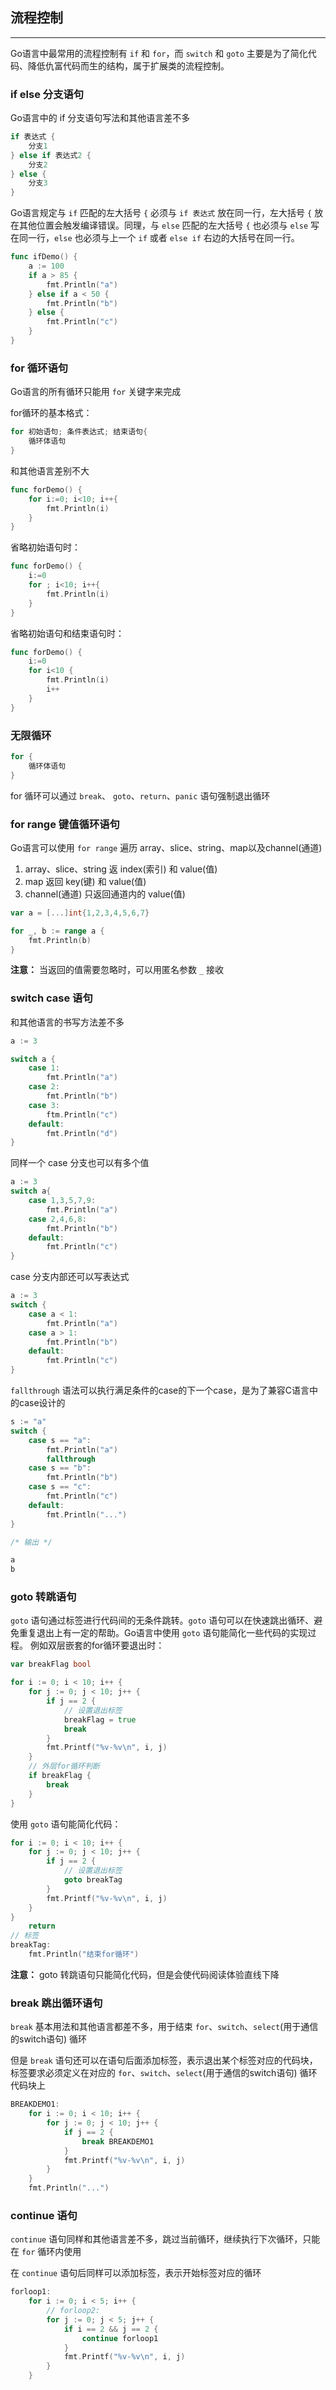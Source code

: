 ## 流程控制

---

Go语言中最常用的流程控制有 `if` 和 `for`，而 `switch` 和 `goto` 主要是为了简化代码、降低仇富代码而生的结构，属于扩展类的流程控制。

### if else 分支语句

Go语言中的 if 分支语句写法和其他语言差不多

```go
if 表达式 {
    分支1
} else if 表达式2 {
    分支2
} else {
    分支3
}
```

Go语言规定与 `if` 匹配的左大括号 `{` 必须与 `if 表达式` 放在同一行，左大括号 `{` 放在其他位置会触发编译错误。同理，与 `else` 匹配的左大括号 `{` 也必须与 `else` 写在同一行，`else` 也必须与上一个 `if` 或者 `else if` 右边的大括号在同一行。

```go
func ifDemo() {
    a := 100
    if a > 85 {
        fmt.Println("a")
    } else if a < 50 {
        fmt.Println("b")
    } else {
        fmt.Println("c")
    }
}
```

### for 循环语句

Go语言的所有循环只能用 `for` 关键字来完成

for循环的基本格式：

```go
for 初始语句; 条件表达式; 结束语句{
    循环体语句
}
```

和其他语言差别不大

```go
func forDemo() {
    for i:=0; i<10; i++{
        fmt.Println(i)
    }
}
```

省略初始语句时：

```go
func forDemo() {
    i:=0
    for ; i<10; i++{
        fmt.Println(i)
    }
}
```

省略初始语句和结束语句时：

```go
func forDemo() {
    i:=0
    for i<10 {
        fmt.Println(i)
        i++
    }
}
```

### 无限循环

```go
for {
    循环体语句
}
```

for 循环可以通过 `break`、 `goto`、`return`、`panic` 语句强制退出循环

### for range 键值循环语句

Go语言可以使用 `for range` 遍历 array、slice、string、map以及channel(通道)

1. array、slice、string 返 index(索引) 和 value(值)
2. map 返回 key(键) 和 value(值)
3. channel(通道) 只返回通道内的 value(值)

```go
var a = [...]int{1,2,3,4,5,6,7}

for _, b := range a {
    fmt.Println(b)
}
```

**注意：** 当返回的值需要忽略时，可以用匿名参数 `_` 接收

### switch case 语句

和其他语言的书写方法差不多

```go
a := 3

switch a {
    case 1:
        fmt.Println("a")
    case 2:
        fmt.Println("b")
    case 3:
        ftm.Println("c")
    default:
        fmt.Println("d")
}
```

同样一个 case 分支也可以有多个值

```go
a := 3
switch a{
    case 1,3,5,7,9:
        fmt.Println("a")
    case 2,4,6,8:
        fmt.Println("b")
    default:
        fmt.Println("c")
}
```

case 分支内部还可以写表达式

```go
a := 3
switch {
    case a < 1:
        fmt.Println("a")
    case a > 1:
        fmt.Println("b")
    default:
        fmt.Println("c")
}
```

`fallthrough` 语法可以执行满足条件的case的下一个case，是为了兼容C语言中的case设计的

```go
s := "a"
switch {
    case s == "a":
        fmt.Println("a")
        fallthrough
    case s == "b":
        fmt.Println("b")
    case s == "c":
        fmt.Println("c")
    default:
        fmt.Println("...")
}

/* 输出 */

a
b
```

### goto 转跳语句

`goto` 语句通过标签进行代码间的无条件跳转。`goto` 语句可以在快速跳出循环、避免重复退出上有一定的帮助。Go语言中使用 `goto` 语句能简化一些代码的实现过程。 例如双层嵌套的for循环要退出时：

```go
var breakFlag bool

for i := 0; i < 10; i++ {
    for j := 0; j < 10; j++ {
        if j == 2 {
            // 设置退出标签
            breakFlag = true
            break
        }
        fmt.Printf("%v-%v\n", i, j)
    }
    // 外层for循环判断
    if breakFlag {
        break
    }
}
```

使用 `goto` 语句能简化代码：

```go
for i := 0; i < 10; i++ {
    for j := 0; j < 10; j++ {
        if j == 2 {
            // 设置退出标签
            goto breakTag
        }
        fmt.Printf("%v-%v\n", i, j)
    }
}
    return
// 标签
breakTag:
	fmt.Println("结束for循环")
```

**注意：** goto 转跳语句只能简化代码，但是会使代码阅读体验直线下降

### break 跳出循环语句

`break` 基本用法和其他语言都差不多，用于结束 `for`、`switch`、`select`(用于通信的switch语句) 循环

但是 `break` 语句还可以在语句后面添加标签，表示退出某个标签对应的代码块，标签要求必须定义在对应的 `for`、`switch`、`select`(用于通信的switch语句) 循环代码块上

```go
BREAKDEMO1:
    for i := 0; i < 10; i++ {
        for j := 0; j < 10; j++ {
            if j == 2 {
                break BREAKDEMO1
            }
            fmt.Printf("%v-%v\n", i, j)
        }
    }
    fmt.Println("...")
```

### continue 语句

`continue` 语句同样和其他语言差不多，跳过当前循环，继续执行下次循环，只能在 `for` 循环内使用

在 `continue` 语句后同样可以添加标签，表示开始标签对应的循环

```go
forloop1:
    for i := 0; i < 5; i++ {
        // forloop2:
        for j := 0; j < 5; j++ {
            if i == 2 && j == 2 {
                continue forloop1
            }
            fmt.Printf("%v-%v\n", i, j)
        }
    }
```